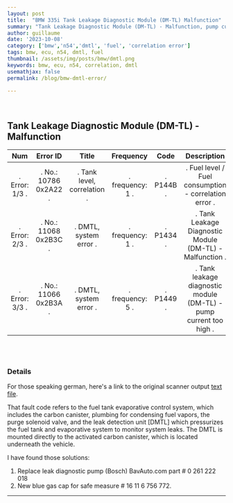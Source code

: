 ```yaml
---
layout: post
title:  "BMW 335i Tank Leakage Diagnostic Module (DM-TL) Malfunction"
summary: "Tank Leakage Diagnostic Module (DM-TL) - Malfunction, pump current too high, Fuel level / Fuel consumption - correlation error"
author: guillaume
date: '2023-10-08'
category: ['bmw','n54','dmtl', 'fuel', 'correlation error']
tags: bmw, ecu, n54, dmtl, fuel
thumbnail: /assets/img/posts/bmw/dmtl.png
keywords: bmw, ecu, n54, correlation, dmtl
usemathjax: false
permalink: /blog/bmw-dmtl-error/

---
```


<br>

## Tank Leakage Diagnostic Module (DM-TL) - Malfunction


| **Num**           |  **Error ID**             | **Title**                     | Frequency          | **Code**     |   **Description**                                                    |
|:-----------------:|:-------------------------:|:-----------------------------:|:------------------:|:------------:|:--------------------------------------------------------------------:|
| .  Error: 1/3   . | .   No.: 10786 0x2A22   . | .  Tank level, correlation  . | .  frequency: 1  . | .   P144B  . | .  Fuel level / Fuel consumption - correlation error               . |
| .  Error: 2/3   . | .   No.: 11068 0x2B3C   . | .  DMTL, system error       . | .  frequency: 1  . | .   P1434  . | .  Tank Leakage Diagnostic Module (DM-TL) - Malfunction            . |
| .  Error: 3/3   . | .   No.: 11066 0x2B3A   . | .  DMTL, system error       . | .  frequency: 5  . | .   P1449  . | .  Tank leakage diagnostic module (DM-TL) - pump current too high  . |

<br>
<br>

### Details

For those speaking german, here's a link to the original scanner output [text file](https://arsscriptum.github.io/files/bmw/errors.txt).


That fault code refers to the fuel tank evaporative control system, which includes the carbon canister, plumbing for condensing fuel vapors, the purge solenoid valve, and the leak detection unit [DMTL] which pressurizes the fuel tank and evaporative system to monitor system leaks. The DMTL is mounted directly to the activated carbon canister, which is located underneath the vehicle.

I have found those solutions:

1. Replace leak diagnostic pump (Bosch) BavAuto.com part # 0 261 222 018
2. New blue gas cap for safe measure # 16 11 6 756 772.


----------------------------------

